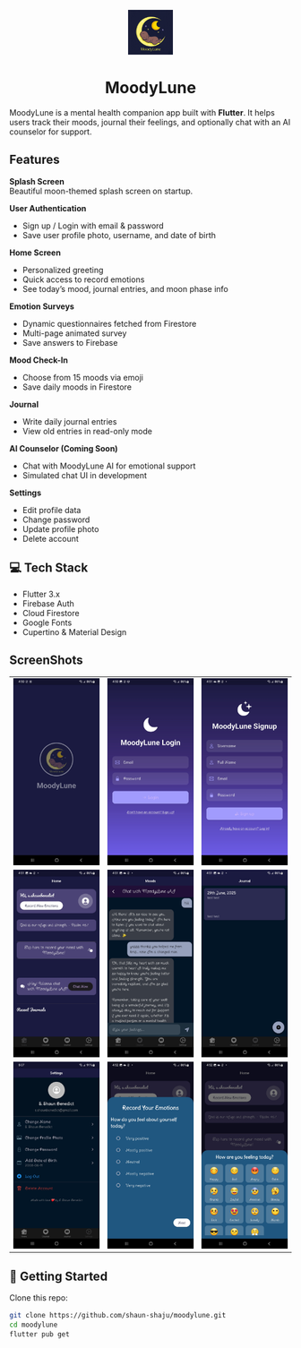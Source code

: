<p align="center">
  <img src="./assets/logo-dark.png" alt="MoodyLune Logo" width="80"/>
</p>

<h1 align="center">MoodyLune</h1>

MoodyLune is a mental health companion app built with **Flutter**. It helps users track their moods, journal their feelings, and optionally chat with an AI counselor for support.

## Features

**Splash Screen**  
Beautiful moon-themed splash screen on startup.

**User Authentication**  
- Sign up / Login with email & password
- Save user profile photo, username, and date of birth

**Home Screen**  
- Personalized greeting
- Quick access to record emotions
- See today’s mood, journal entries, and moon phase info

**Emotion Surveys**  
- Dynamic questionnaires fetched from Firestore
- Multi-page animated survey
- Save answers to Firebase

**Mood Check-In**  
- Choose from 15 moods via emoji
- Save daily moods in Firestore

**Journal**  
- Write daily journal entries
- View old entries in read-only mode

**AI Counselor (Coming Soon)**  
- Chat with MoodyLune AI for emotional support
- Simulated chat UI in development

**Settings**  
- Edit profile data
- Change password
- Update profile photo
- Delete account

## 💻 Tech Stack

- Flutter 3.x
- Firebase Auth
- Cloud Firestore
- Google Fonts
- Cupertino & Material Design

## ScreenShots

<table>
  <tr>
    <td><img src="./assets/screenshots/splash.jpg" width="200"/></td>
    <td><img src="./assets/screenshots/login.jpg" width="200"/></td>
    <td><img src="./assets/screenshots/signup.jpg" width="200"/></td>
  </tr>
  <tr>
    <td><img src="./assets/screenshots/home.jpg" width="200"/></td>
    <td><img src="./assets/screenshots/chat.jpg" width="200"/></td>
    <td><img src="./assets/screenshots/journal.jpg" width="200"/></td>
  </tr>
  <tr>
    <td><img src="./assets/screenshots/settings.jpg" width="200"/></td>
    <td><img src="./assets/screenshots/record.jpg" width="200"/></td>
    <td><img src="./assets/screenshots/react.jpg" width="200"/></td>
  </tr>
</table>

## 🔧 Getting Started

Clone this repo:

```bash
git clone https://github.com/shaun-shaju/moodylune.git
cd moodylune
flutter pub get